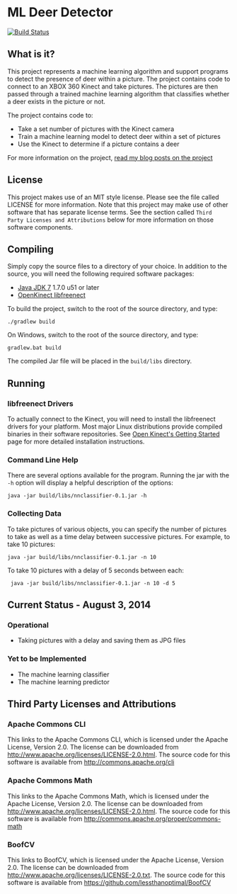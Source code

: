 # ML Deer Detector

[![Build Status](https://travis-ci.org/craigthomas/DeerDetector.svg?branch=master)](https://travis-ci.org/craigthomas/MLDeerDetector)

## What is it?

This project represents a machine learning algorithm and support programs
to detect the presence of deer within a picture. The project contains code
to connect to an XBOX 360 Kinect and take pictures. The pictures are then
passed through a trained machine learning algorithm that classifies whether
a deer exists in the picture or not.

The project contains code to:

* Take a set number of pictures with the Kinect camera
* Train a machine learning model to detect deer within a set of pictures
* Use the Kinect to determine if a picture contains a deer

For more information on the project, [read my blog posts on the
project](#)

## License

This project makes use of an MIT style license. Please see the file called 
LICENSE for more information. Note that this project may make use of other
software that has separate license terms. See the section called `Third
Party Licenses and Attributions` below for more information on those
software components.


## Compiling

Simply copy the source files to a directory of your choice. In addition
to the source, you will need the following required software packages:

* [Java JDK 7](http://www.oracle.com/technetwork/java/javase/downloads/index.html) 1.7.0 u51 or later
* [OpenKinect libfreenect](http://openkinect.org/wiki/Getting_Started)

To build the project, switch to the root of the source directory, and
type:

    ./gradlew build

On Windows, switch to the root of the source directory, and type:

    gradlew.bat build

The compiled Jar file will be placed in the `build/libs` directory.


## Running

### libfreenect Drivers

To actually connect to the Kinect, you will need to install the 
libfreenect drivers for your platform. Most major Linux distributions
provide compiled binaries in their software repositories. See
[Open Kinect's Getting Started](http://openkinect.org/wiki/Getting_Started)
page for more detailed installation instructions.

### Command Line Help

There are several options available for the program. Running the jar
with the `-h` option will display a helpful description of the options:

    java -jar build/libs/nnclassifier-0.1.jar -h

### Collecting Data 

To take pictures of various objects, you can specify the number of pictures
to take as well as a time delay between successive pictures. For example,
to take 10 pictures:

    java -jar build/libs/nnclassifier-0.1.jar -n 10

To take 10 pictures with a delay of 5 seconds between each:

     java -jar build/libs/nnclassifier-0.1.jar -n 10 -d 5


## Current Status - August 3, 2014

### Operational

- Taking pictures with a delay and saving them as JPG files

### Yet to be Implemented

- The machine learning classifier
- The machine learning predictor


## Third Party Licenses and Attributions

### Apache Commons CLI

This links to the Apache Commons CLI, which is licensed under the 
Apache License, Version 2.0. The license can be downloaded from
http://www.apache.org/licenses/LICENSE-2.0.html. The source code for this
software is available from http://commons.apache.org/cli

### Apache Commons Math

This links to the Apache Commons Math, which is licensed under the
Apache License, Version 2.0. The license can be downloaded from
http://www.apache.org/licenses/LICENSE-2.0.html. The source code for this
software is available from http://commons.apache.org/proper/commons-math

### BoofCV 

This links to BoofCV, which is licensed under the Apache License,
Version 2.0. The license can be downloaded from 
http://www.apache.org/licenses/LICENSE-2.0.txt. The source code for this
software is available from https://github.com/lessthanoptimal/BoofCV
